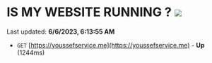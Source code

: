 # IS MY WEBSITE RUNNING ? [![](https://img.shields.io/static/v1?label=Sponsor&message=%E2%9D%A4&logo=GitHub&color=%23fe8e86)](https://github.com/sponsors/<username>)

Last updated: **6/6/2023, 6:13:55 AM**

- `GET` [https://youssefservice.me](https://youssefservice.me) - **Up** (1244ms)
